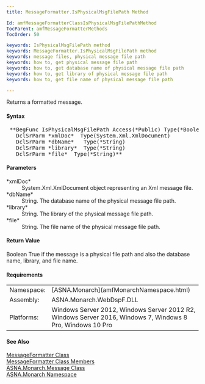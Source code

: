 ```yaml
---
title: MessageFormatter.IsPhysicalMsgFilePath Method

Id: amfMessageFormatterClassIsPhysicalMsgFilePathMethod
TocParent: amfMessageFormatterMethods
TocOrder: 50

keywords: IsPhysicalMsgFilePath method
keywords: MessageFormatter.IsPhysicalMsgFilePath method
keywords: message files, physical message file path
keywords: how to, get physical message file path
keywords: how to, get database name of physical message file path
keywords: how to, get library of physical message file path
keywords: how to, get file name of physical message file path

---
```


Returns a formatted message.

#### Syntax
<pre class="syntax"> **BegFunc IsPhysicalMsgFilePath Access(*Public) Type(*Boolean)
   DclSrParm *xmlDoc*  Type(System.Xml.XmlDocument)
   DclSrParm *dbName*   Type(*String)
   DclSrParm *library*  Type(*String)
   DclSrParm *file*  Type(*String)**       </pre>  

#### Parameters
<dl>
        <dt>
 *xmlDoc* 
        </dt>
        <dd>System.Xml.XmlDocument object representing an Xml
        message file.</dd>
        <dt>
 *dbName* 
        </dt>
        <dd>String. The database name of the physical message file
        path.</dd>
        <dt>
 *library* 
        </dt>
        <dd>String. The library of the physical message file
        path.</dd>
        <dt>
 *file* 
        </dt>
        <dd>String. The file name of the physical message file
        path.</dd>
</dl>  

<!--mine -->

#### Return Value
Boolean True if the message is a physical file path and also the database name, library, and file name.
<!-- -->

#### Requirements
<table class="dttable" cellspacing="0" cellpadding="4" width="60%">
           <colgroup>
            <col width="15%" style="font-weight:bold" />
            <col width="85%" />
          </colgroup>
          <tr>
            <td>Namespace:</td>
            <td>[ASNA.Monarch](amfMonarchNamespace.html)</td>
          </tr>
          <tr>
            <td>Assembly:</td>
            <td>ASNA.Monarch.WebDspF.DLL</td>
          </tr>
         <tr>
            <td>Platforms:</td>
            <td> Windows Server 2012, Windows Server 2012 R2, Windows Server 2016, Windows 7, Windows 8 Pro, Windows 10 Pro</td>
         </tr>
</table>

<!-- end -->

#### See Also
[ MessageFormatter Class](amfMessageFormatterClass.html) <br /> [ MessageFormatter Class Members](amfMessageFormatterMembers.html) <br /> [ ASNA.Monarch.Message Class](amfMessageClass.html) <br />[ASNA.Monarch Namespace](amfMonarchNamespace.html)
